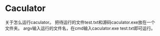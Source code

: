 # Caculator
关于怎么运行caculator。
把待运行的文件test.txt和源码caculator.exe放在一个文件夹。
argv输入运行的文件名，在cmd输入caculator.exe test.txt即可运行。
